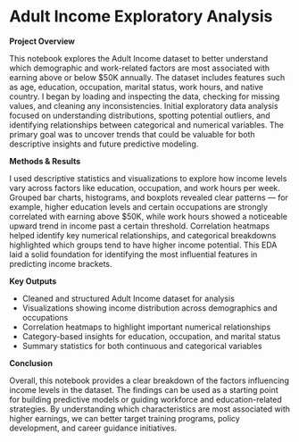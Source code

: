 # **Adult Income Exploratory Analysis**


**Project Overview**

This notebook explores the Adult Income dataset to better understand which demographic and work-related factors are most associated with earning above or below $50K annually. The dataset includes features such as age, education, occupation, marital status, work hours, and native country. I began by loading and inspecting the data, checking for missing values, and cleaning any inconsistencies. Initial exploratory data analysis focused on understanding distributions, spotting potential outliers, and identifying relationships between categorical and numerical variables. The primary goal was to uncover trends that could be valuable for both descriptive insights and future predictive modeling.

**Methods & Results**

I used descriptive statistics and visualizations to explore how income levels vary across factors like education, occupation, and work hours per week. Grouped bar charts, histograms, and boxplots revealed clear patterns — for example, higher education levels and certain occupations are strongly correlated with earning above $50K, while work hours showed a noticeable upward trend in income past a certain threshold. Correlation heatmaps helped identify key numerical relationships, and categorical breakdowns highlighted which groups tend to have higher income potential. This EDA laid a solid foundation for identifying the most influential features in predicting income brackets.

**Key Outputs**

- Cleaned and structured Adult Income dataset for analysis
- Visualizations showing income distribution across demographics and occupations
- Correlation heatmaps to highlight important numerical relationships
- Category-based insights for education, occupation, and marital status
- Summary statistics for both continuous and categorical variables

**Conclusion**

Overall, this notebook provides a clear breakdown of the factors influencing income levels in the dataset. The findings can be used as a starting point for building predictive models or guiding workforce and education-related strategies. By understanding which characteristics are most associated with higher earnings, we can better target training programs, policy development, and career guidance initiatives.
